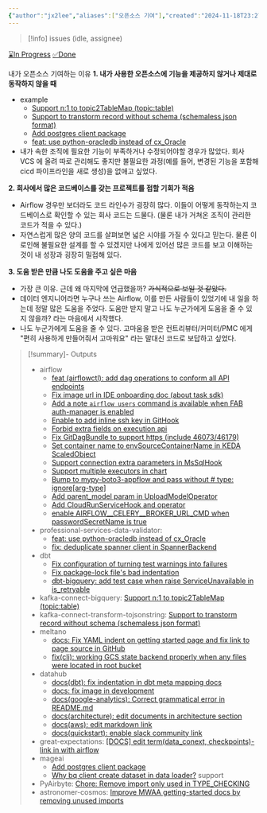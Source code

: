 ```yaml
---
{"author":"jx2lee","aliases":["오픈소스 기여"],"created":"2024-11-18T23:27:22.000+09:00","last-updated":"2024-06-23 22:17","tags":["opensource"],"comments":true,"dg-publish":true,"dg-home-link":false,"dg-show-local-graph":false,"dg-show-backlinks":false,"dg-show-toc":false,"dg-show-inline-title":false,"dg-show-file-tree":false,"dg-enable-search":true,"dg-link-preview":true,"dg-show-tags":false,"dg-pass-frontmatter":false,"permalink":"/opensource-contributions/","dgEnableSearch":true,"dgLinkPreview":true,"dgPassFrontmatter":true,"noteIcon":""}
---
```



> [!info] issues (idle, assignee)[ ](https://github.com/issues?q=is%3Aopen+is%3Aissue+assignee%3Ajx2lee+archived%3Afalse+-org%3Ajx2lee+)

[⌛️In Progress](https://github.com/pulls?q=is%3Aopen+is%3Apr+author%3Ajx2lee+archived%3Afalse+-org%3Ajx2lee+)
[✅Done](https://github.com/pulls?q=is%3Apr+author%3Ajx2lee+archived%3Afalse+-org%3Ajx2lee+is%3Amerged)


내가 오픈소스 기여하는 이유
**1. 내가 사용한 오픈소스에 기능을 제공하지 않거나 제대로 동작하지 않을 때**
- example
    - [Support n:1 to topic2TableMap (topic:table)](https://github.com/confluentinc/kafka-connect-bigquery/pull/361)
    - [Support to transtorm record without schema (schemaless json format)](https://github.com/an0r0c/kafka-connect-transform-tojsonstring/pull/18)
    - [Add postgres client package](https://github.com/mage-ai/mage-ai/pull/5486)
    - [feat: use python-oracledb instead of cx_Oracle](https://github.com/GoogleCloudPlatform/professional-services-data-validator/pull/1515)
- 내가 속한 조직에 필요한 기능이 부족하거나 수정되어야할 경우가 많았다. 회사 VCS 에 올려 따로 관리해도 좋지만 불필요한 과정(예를 들어, 변경된 기능을 포함해 cicd 파이프라인을 새로 생성)을 없애고 싶었다.

**2. 회사에서 많은 코드베이스를 갖는 프로젝트를 접할 기회가 적음**
- Airflow 경우만 보더라도 코드 라인수가 굉장히 많다. 이들이 어떻게 동작하는지 코드베이스로 확인할 수 있는 회사 코드는 드물다. (물론 내가 거쳐온 조직이 관리한 코드가 적을 수 있다.)
- 자연스럽게 많은 양의 코드를 살펴보면 넓은 시야를 가질 수 있다고 믿는다. 물론 이로인해 불필요한 설계를 할 수 있겠지만 나에게 있어선 많은 코드를 보고 이해하는 것이 내 성장과 굉장히 밀접해 있다.

**3. 도움 받은 만큼 나도 도움을 주고 싶은 마음**
- 가장 큰 이유. 근데 왜 마지막에 언급했을까? ~~가식적으로 보일 것 같았다.~~
- 데이터 엔지니어라면 누구나 쓰는 Airflow, 이를 만든 사람들이 있었기에 내 일을 하는데 정말 많은 도움을 주었다. 도움만 받지 말고 나도 누군가에게 도움을 줄 수 있지 않을까? 라는 마음에서 시작했다.
- 나도 누군가에게 도움을 줄 수 있다. 고마움을 받은 컨트리뷰터/커미터/PMC 에게 "편히 사용하게 만들어줘서 고마워요" 라는 말대신 코드로 보답하고 싶었다.


> [!summary]- Outputs
> - airflow
>     - [feat (airflowctl): add dag operations to conform all API endpoints](https://github.com/apache/airflow/pull/50424)
>     - [Fix image url in IDE onboarding doc (about task sdk)](https://github.com/apache/airflow/pull/48549)
>     - [Add a note `airflow users` command is available when FAB auth-manager is enabled](https://github.com/apache/airflow/pull/46862)
>     - [Enable to add inline ssh key in GitHook](https://github.com/apache/airflow/pull/46181)
>     - [Forbid extra fields on execution api](https://github.com/apache/airflow/pull/44986)
>     - [Fix GitDagBundle to support https (include 46073/46179)](https://github.com/apache/airflow/pull/46226)
>     - [Set container name to envSourceContainerName in KEDA ScaledObject](https://github.com/apache/airflow/pull/44963)
>     - [Support connection extra parameters in MsSqlHook](https://github.com/apache/airflow/pull/44310)
>     - [Support multiple executors in chart](https://github.com/apache/airflow/pull/43606)
>     - [Bump to mypy-boto3-appflow and pass without # type: ignore[arg-type]](https://github.com/apache/airflow/pull/44115)
>     - [Add parent_model param in UploadModelOperator](https://github.com/apache/airflow/pull/42091)
>     - [Add CloudRunServiceHook and operator](https://github.com/apache/airflow/pull/40008)
>     - [enable AIRFLOW\__CELERY__BROKER_URL_CMD when passwordSecretName is true](https://github.com/apache/airflow/pull/40270)
> - professional-services-data-validator:
>     - [feat: use python-oracledb instead of cx_Oracle](https://github.com/GoogleCloudPlatform/professional-services-data-validator/pull/1515)
>     - [fix: deduplicate spanner client in SpannerBackend](https://github.com/GoogleCloudPlatform/professional-services-data-validator/pull/1554)
> - dbt
>     - [Fix configuration of turning test warnings into failures](https://github.com/dbt-labs/dbt-core/pull/9347)
>     - [Fix package-lock file's bad indentation](https://github.com/dbt-labs/dbt-core/pull/9341)
>     - [dbt-bigquery: add test case when raise ServiceUnavailable in is_retryable](https://github.com/dbt-labs/dbt-bigquery/pull/1224)
> - kafka-connect-bigquery: [Support n:1 to topic2TableMap (topic:table)](https://github.com/confluentinc/kafka-connect-bigquery/pull/361)
> - kafka-connect-transform-tojsonstring: [Support to transtorm record without schema (schemaless json format)](https://github.com/an0r0c/kafka-connect-transform-tojsonstring/pull/18)
> - meltano
>     - [docs: Fix YAML indent on getting started page and fix link to page source in GitHub](https://github.com/meltano/meltano/pull/7187)
>     - [fix(cli): working GCS state backend properly when any files were located in root bucket](https://github.com/meltano/meltano/pull/8648)
> - datahub
>     - [docs(dbt): fix indentation in dbt meta mapping docs](https://github.com/datahub-project/datahub/pull/7045)
>     - [docs: fix image in development](https://github.com/datahub-project/datahub/pull/7637)
>     - [docs(google-analytics): Correct grammatical error in README.md](https://github.com/datahub-project/datahub/pull/6870)
>     - [docs(architecture): edit documents in architecture section](https://github.com/datahub-project/datahub/pull/6798)
>     - [docs(aws): edit markdown link](https://github.com/datahub-project/datahub/pull/6706)
>     - [docs(quickstart): enable slack community link](https://github.com/datahub-project/datahub/pull/6209)
> - great-expectations: [[DOCS] edit term(data_conext, checkpoints)-link in with airflow](https://github.com/great-expectations/great_expectations/pull/6646)
> - mageai
>     - [Add postgres client package](https://github.com/mage-ai/mage-ai/pull/5486)
>     - [Why bq client create dataset in data loader?](https://github.com/mage-ai/mage-ai/issues/5197) support
> - PyAirbyte: [Chore: Remove import only used in TYPE_CHECKING](https://github.com/airbytehq/PyAirbyte/pull/421)
> - astronomer-cosmos: [Improve MWAA getting-started docs by removing unused imports](https://github.com/astronomer/astronomer-cosmos/pull/1562)
